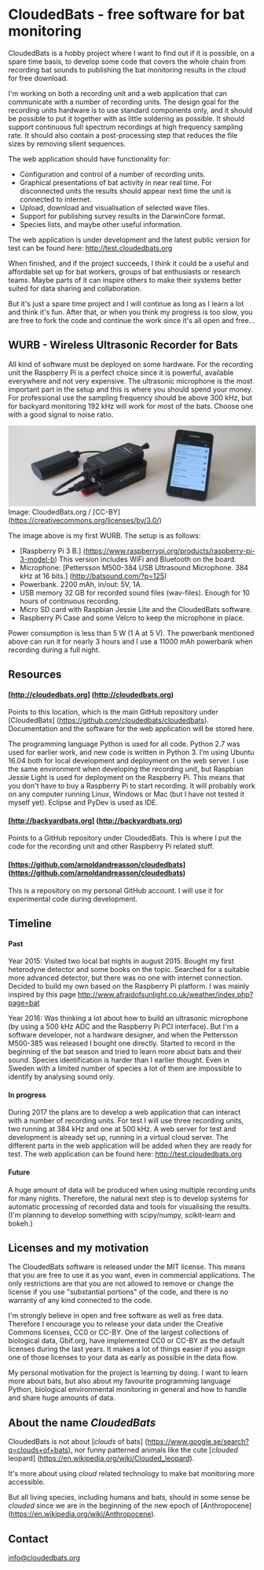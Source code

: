 # CloudedBats - free software for bat monitoring

CloudedBats is a hobby project where I want to find out if it is possible, on a spare time basis, to develop some code that covers the whole chain from recording bat sounds to publishing the bat monitoring results in the cloud for free download.

I'm working on both a recording unit and a web application that can communicate with a number of recording units. The design goal for the recording units hardware is to use standard components only, and it should be possible to put it together with as little soldering as possible. It should support continuous full spectrum recordings at high frequency sampling rate. It should also contain a post-processing step that reduces the file sizes by removing silent sequences. 

The web application should have functionality for:

- Configuration and control of a number of recording units.
- Graphical presentations of bat activity in near real time. For disconnected units the results should appear next time the unit is connected to internet.
- Upload, download and visualisation of selected wave files. 
- Support for publishing survey results in the DarwinCore format. 
- Species lists, and maybe other useful information.

The web application is under development and the latest public version for test can be found here: http://test.cloudedbats.org

When finished, and if the project succeeds, I think it could be a useful and affordable set up for bat workers, groups of bat enthusiasts or research teams. Maybe parts of it can inspire others to make their systems better suited for data sharing and collaboration.  

But it's just a spare time project and I will continue as long as I learn a lot and think it's fun. After that, or when you think my progress is too slow, you are free to fork the code and continue the work since it's all open and free...

## WURB - Wireless Ultrasonic Recorder for Bats

All kind of software must be deployed on some hardware. For the recording unit the Raspberry Pi is a perfect choice since it is powerful, available everywhere and not very expensive. The ultrasonic microphone is the most important part in the setup and this is where you should spend your money. For professional use the sampling frequency should be above 300 kHz, but for backyard monitoring 192 kHz will work for most of the bats. Choose one with a good signal to noise ratio.

![WURB-A001](images/WURB-A001-web.jpg?raw=true  "WURB - Wireless Ultrasonic Recorder for Bats")
Image: CloudedBats.org / [CC-BY] (https://creativecommons.org/licenses/by/3.0/)

The image above is my first WURB. The setup is as follows:
- [Raspberry Pi 3 B.] (https://www.raspberrypi.org/products/raspberry-pi-3-model-b) This version includes WiFi and Bluetooth on the board.
- Microphone: [Pettersson M500-384 USB Ultrasound Microphone. 384 kHz at 16 bits.] (http://batsound.com/?p=125)
- Powerbank. 2200 mAh, in/out: 5V, 1A.
- USB memory 32 GB for recorded sound files (wav-files). Enough for 10 hours of continuous  recording.
- Micro SD card with Raspbian Jessie Lite and the CloudedBats software.
- Raspberry Pi Case and some Velcro to keep the microphone in place. 

Power consumption is less than 5 W (1 A at 5 V). The powerbank mentioned above can run it for nearly 3 hours and I use a 11000 mAh powerbank when recording during a full night. 

## Resources

#### [http://cloudedbats.org] (http://cloudedbats.org)
Points to this location, which is the main GitHub repository under [CloudedBats] (https://github.com/cloudedbats/cloudedbats). Documentation and the software for the web application will be stored here. 

The programming language Python is used for all code. Python 2.7 was used for earlier work, and new code is written in Python 3. I’m using Ubuntu 16.04 both for local development and deployment on the web server. I use the same environment when developing the recording unit, but Raspbian Jessie Light is used for deployment on the Raspberry Pi. This means that you don't have to buy a Raspberry Pi to start recording. It will probably work on any computer running Linux, Windows or Mac (but I have not tested it myself yet). Eclipse and PyDev is used as IDE. 

#### [http://backyardbats.org] (http://backyardbats.org)
Points to a GitHub repository under CloudedBats. This is where I put the code for the recording unit and other Raspberry Pi related stuff. 

#### [https://github.com/arnoldandreasson/cloudedbats] (https://github.com/arnoldandreasson/cloudedbats)
This is a repository on my personal GitHub account. I will use it for experimental code during development. 

## Timeline

#### Past
Year 2015: Visited two local bat nights in august 2015. Bought my first heterodyne detector and some books on the topic. Searched for a suitable more advanced detector, but there was no one with internet connection. Decided to build my own based on the Raspberry Pi platform. I was mainly inspired by this page 
http://www.afraidofsunlight.co.uk/weather/index.php?page=bat

Year 2016: Was thinking a lot about how to build an ultrasonic microphone (by using a 500 kHz ADC and the Raspberry Pi PCI interface). But I'm a software developer, not a hardware designer, and when the Pettersson M500-385 was released I bought one directly. Started to record in the beginning of the bat season and tried to learn more about bats and their sound. Species identification is harder than I earlier thought. Even in Sweden with a limited number of species a lot of them are impossible to identify by analysing sound only.

#### In progress
During 2017 the plans are to develop a web application that can interact with a number of recording units. For test I will use three recording units, two running at 384 kHz and one at 500 kHz. A web server for test and development is already set up, running in a virtual cloud server. The different parts in the web application will be added when they are ready for test. The web application can be found here: http://test.cloudedbats.org

#### Future
A huge amount of data will be produced when using multiple recording units for many nights. Therefore, the natural next step is to develop systems for automatic processing of recorded data and tools for visualising the results. (I'm planning to develop something with scipy/numpy, scikit-learn and bokeh.)

## Licenses and my motivation

The CloudedBats software is released under the MIT license. This means that you are free to use it as you want, even in commercial applications. The only restrictions are that you are not allowed to remove or change the license if you use "substantial portions" of the code, and there is no warranty of any kind connected to the code.

I'm strongly believe in open and free software as well as free data. Therefore I encourage you to release your data under the Creative Commons licenses, CC0 or CC-BY. One of the largest collections of biological data, Gbif.org, have implemented CC0 or CC-BY as the default licenses during the last years. It makes a lot of things easier if you assign one of those licenses to your data as early as possible in the data flow.

My personal motivation for the project is learning by doing. I want to learn more about bats, but also about my favourite programming language Python, biological environmental monitoring in general and how to handle and share huge amounts of data.

## About the name *CloudedBats*

CloudedBats is not about [*clouds* of bats] (https://www.google.se/search?q=clouds+of+bats), nor funny patterned animals like the cute 
[*clouded* leopard] (https://en.wikipedia.org/wiki/Clouded_leopard). 

It's more about using *cloud* related technology to make bat monitoring more accessible. 

But all living species, including humans and bats, should in some sense be *clouded* since we are in the beginning of the new epoch of [Anthropocene] (https://en.wikipedia.org/wiki/Anthropocene). 

## Contact

info@cloudedbats.org
